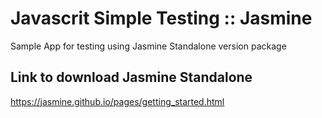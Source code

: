# Javascrit Simple Testing :: Jasmine 

Sample App for testing using Jasmine Standalone version package 

## Link to download Jasmine Standalone 

https://jasmine.github.io/pages/getting_started.html